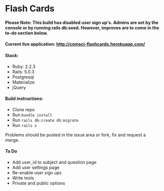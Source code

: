# Flash Cards

#### Please Note: This build has disabled user sign up's. Admins are set by the console or by running rails db:seed. However, improves are to come in the to-do section below.

#### Current live application: http://comsci-flashcards.herokuapp.com/


#### Stack:
* Ruby: 2.2.3
* Rails: 5.0.3
* Postgresql
* Materialize
* jQuery

#### Build instructions:
* Clone repo
* Run `bundle install`
* Run `rails db:create db:migrate`
* Run `rails s`

Problems should be posted in the issue area or fork, fix and request a merge.

#### To Do
* Add user_id to subject and question page
* Add user settings page
* Re-enable user sign ups
* Write tests
* Private and public options